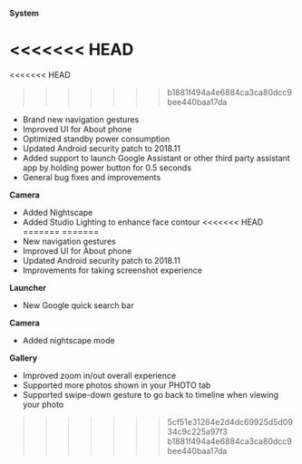 **System**

<<<<<<< HEAD
=======
<<<<<<< HEAD
>>>>>>> b1881f494a4e6884ca3ca80dcc9bee440baa17da
* Brand new navigation gestures
* Improved UI for About phone
* Optimized standby power consumption
* Updated Android security patch to 2018.11
* Added support to launch Google Assistant or other third party assistant app by holding power button for 0.5 seconds
* General bug fixes and improvements
 
**Camera**

* Added Nightscape
* Added Studio Lighting to enhance face contour
<<<<<<< HEAD
=======
=======
* New navigation gestures
* Improved UI for About phone
* Updated Android security patch to 2018.11
* Improvements for taking screenshot experience

**Launcher**

* New Google quick search bar

**Camera**

* Added nightscape mode

**Gallery**

* Improved zoom in/out overall experience
* Supported more photos shown in your PHOTO tab
* Supported swipe-down gesture to go back to timeline when viewing your photo
>>>>>>> 5cf51e31264e2d4dc69925d5d0934c9c225a97f3
>>>>>>> b1881f494a4e6884ca3ca80dcc9bee440baa17da
